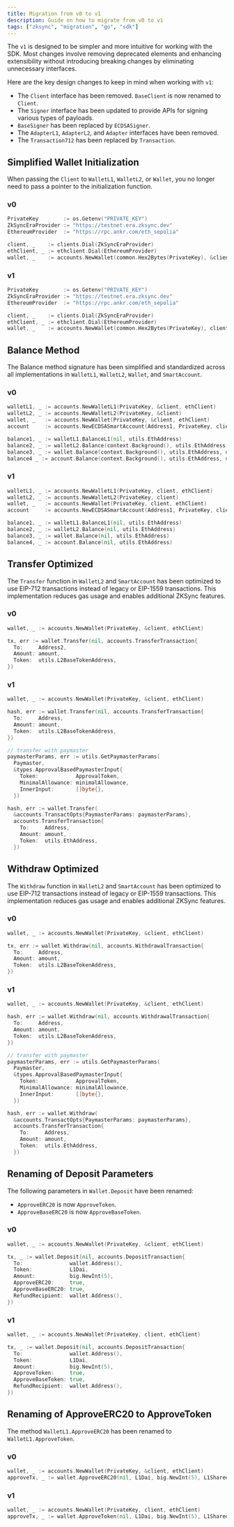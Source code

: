 ```yaml
---
title: Migration from v0 to v1
description: Guide on how to migrate from v0 to v1
tags: ["zksync", "migration", "go", "sdk"]
---
```


The `v1` is designed to be simpler and more intuitive for working with the SDK.
Most changes involve removing deprecated elements and enhancing extensibility
without introducing breaking changes by eliminating unnecessary interfaces.

Here are the key design changes to keep in mind when working with `v1`:

- The `Client` interface has been removed. `BaseClient` is now renamed to `Client`.
- The `Signer` interface has been updated to provide APIs for signing various types of payloads.
- `BaseSigner` has been replaced by `ECDSASigner`.
- The `AdapterL1`, `AdapterL2`, and `Adapter` interfaces have been removed.
- The `Transaction712` has been replaced by `Transaction`.

## Simplified Wallet Initialization

When passing the `Client` to `WalletL1`, `WalletL2`, or `Wallet`, you no longer need to pass a pointer
to the initialization function.

### v0

```go
PrivateKey        := os.Getenv("PRIVATE_KEY")
ZkSyncEraProvider := "https://testnet.era.zksync.dev"
EthereumProvider  := "https://rpc.ankr.com/eth_sepolia"

client, _    := clients.Dial(ZkSyncEraProvider)
ethClient, _ := ethclient.Dial(EthereumProvider)
wallet, _    := accounts.NewWallet(common.Hex2Bytes(PrivateKey), &client, ethClient) // <-- pass &client
```

### v1

```go
PrivateKey        := os.Getenv("PRIVATE_KEY")
ZkSyncEraProvider := "https://testnet.era.zksync.dev"
EthereumProvider  := "https://rpc.ankr.com/eth_sepolia"

client, _    := clients.Dial(ZkSyncEraProvider)
ethClient, _ := ethclient.Dial(EthereumProvider)
wallet, _    := accounts.NewWallet(common.Hex2Bytes(PrivateKey), client, ethClient) // <-- pass client
```

## Balance Method

The Balance method signature has been simplified and standardized across all implementations
in `WalletL1`, `WalletL2`, `Wallet`, and `SmartAccount`.

### v0

```go
walletL1, _ := accounts.NewWalletL1(PrivateKey, &client, ethClient)
walletL2, _ := accounts.NewWalletL2(PrivateKey, &client)
wallet, _   := accounts.NewWallet(PrivateKey, &client, ethClient)
account     := accounts.NewECDSASmartAccount(Address1, PrivateKey, client)

balance1, _ := walletL1.BalanceL1(nil, utils.EthAddress)
balance2, _ := walletL2.Balance(context.Background(), utils.EthAddress, nil)
balance3, _ := wallet.Balance(context.Background(), utils.EthAddress, nil)
balance4 _ := account.Balance(context.Background(), utils.EthAddress, nil)
```

### v1

```go
walletL1, _ := accounts.NewWalletL1(PrivateKey, client, ethClient)
walletL2, _ := accounts.NewWalletL2(PrivateKey, client)
wallet, _   := accounts.NewWallet(PrivateKey, client, ethClient)
account     := accounts.NewECDSASmartAccount(Address1, PrivateKey, client)

balance1, _ := walletL1.BalanceL1(nil, utils.EthAddress)
balance2, _ := walletL2.Balance(nil, utils.EthAddress)
balance3, _ := wallet.Balance(nil, utils.EthAddress)
balance4, _ := account.Balance(nil, utils.EthAddress)
```

## Transfer Optimized

The `Transfer` function in `WalletL2` and `SmartAccount` has been optimized to use
EIP-712 transactions instead of legacy or EIP-1559 transactions.
This implementation reduces gas usage and enables additional ZKSync features.

### v0

```go
wallet, _ := accounts.NewWallet(PrivateKey, &client, ethClient)

tx, err := wallet.Transfer(nil, accounts.TransferTransaction{
  To:     Address2,
  Amount: amount,
  Token:  utils.L2BaseTokenAddress,
})
```

### v1

```go
wallet, _ := accounts.NewWallet(PrivateKey, &client, ethClient)

hash, err := wallet.Transfer(nil, accounts.TransferTransaction{
  To:     Address,
  Amount: amount,
  Token:  utils.L2BaseTokenAddress,
})

// transfer with paymaster
paymasterParams, err := utils.GetPaymasterParams(
  Paymaster,
  &types.ApprovalBasedPaymasterInput{
    Token:            ApprovalToken,
    MinimalAllowance: minimalAllowance,
    InnerInput:       []byte{},
  })

hash, err := wallet.Transfer(
  &accounts.TransactOpts{PaymasterParams: paymasterParams},
  accounts.TransferTransaction{
    To:     Address,
    Amount: amount,
    Token:  utils.EthAddress,
  })
```

## Withdraw Optimized

The `Withdraw` function in `WalletL2` and `SmartAccount` has been optimized to use
EIP-712 transactions instead of legacy or EIP-1559 transactions.
This implementation reduces gas usage and enables additional ZKSync features.

### v0

```go
wallet, _ := accounts.NewWallet(PrivateKey, &client, ethClient)

tx, err := wallet.Withdraw(nil, accounts.WithdrawalTransaction{
  To:     Address,
  Amount: amount,
  Token:  utils.L2BaseTokenAddress,
})
```

### v1

```go
wallet, _ := accounts.NewWallet(PrivateKey, &client, ethClient)

hash, err := wallet.Withdraw(nil, accounts.WithdrawalTransaction{
  To:     Address,
  Amount: amount,
  Token:  utils.L2BaseTokenAddress,
})

// transfer with paymaster
paymasterParams, err := utils.GetPaymasterParams(
  Paymaster,
  &types.ApprovalBasedPaymasterInput{
    Token:            ApprovalToken,
    MinimalAllowance: minimalAllowance,
    InnerInput:       []byte{},
  })

hash, err := wallet.Withdraw(
  &accounts.TransactOpts{PaymasterParams: paymasterParams},
  accounts.TransferTransaction{
    To:     Address,
    Amount: amount,
    Token:  utils.EthAddress,
  })
```

## Renaming of Deposit Parameters

The following parameters in `Wallet.Deposit` have been renamed:

- `ApproveERC20` is now `ApproveToken`.
- `ApproveBaseERC20` is now `ApproveBaseToken`.

### v0

```go
wallet, _ := accounts.NewWallet(PrivateKey, &client, ethClient)

tx, _ := wallet.Deposit(nil, accounts.DepositTransaction{
  To:               wallet.Address(),
  Token:            L1Dai,
  Amount:           big.NewInt(5),
  ApproveERC20:     true,
  ApproveBaseERC20: true,
  RefundRecipient:  wallet.Address(),
})
```

### v1

```go
wallet, _ := accounts.NewWallet(PrivateKey, client, ethClient)

tx, _ := wallet.Deposit(nil, accounts.DepositTransaction{
  To:               wallet.Address(),
  Token:            L1Dai,
  Amount:           big.NewInt(5),
  ApproveToken:     true,
  ApproveBaseToken: true,
  RefundRecipient:  wallet.Address(),
})
```

## Renaming of ApproveERC20 to ApproveToken

The method `WalletL1.ApproveERC20` has been renamed to `WalletL1.ApproveToken`.

### v0

```go
wallet, _ := accounts.NewWallet(PrivateKey, &client, ethClient)
approveTx, _ := wallet.ApproveERC20(nil, L1Dai, big.NewInt(5), L1SharedBridge)
```

### v1

```go
wallet, _ := accounts.NewWallet(PrivateKey, client, ethClient)
approveTx, _ := wallet.ApproveToken(nil, L1Dai, big.NewInt(5), L1SharedBridge)
```
